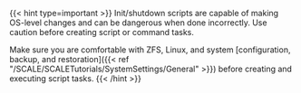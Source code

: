 &NewLine;

{{< hint type=important >}}
Init/shutdown scripts are capable of making OS-level changes and can be dangerous when done incorrectly. Use caution before creating script or command tasks.

Make sure you are comfortable with ZFS, Linux, and system [configuration, backup, and restoration]({{< ref "/SCALE/SCALETutorials/SystemSettings/General" >}}) before creating and executing script tasks.
{{< /hint >}}
